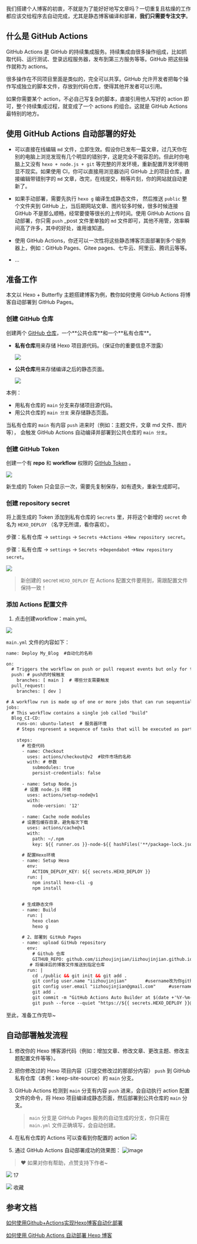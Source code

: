 我们搭建个人博客的初衷，不就是为了能好好地写文章吗？一切重复且枯燥的工作都应该交给程序去自动完成，尤其是静态博客编译和部署，**我们只需要专注文字**。

## 什么是 GitHub Actions

GitHub Actions 是 GitHub 的持续集成服务。持续集成由很多操作组成，比如抓取代码、运行测试、登录远程服务器，发布到第三方服务等等。GitHub 把这些操作就称为 actions。

很多操作在不同项目里面是类似的，完全可以共享。GitHub 允许开发者把每个操作写成独立的脚本文件，存放到代码仓库，使得其他开发者可以引用。

如果你需要某个 action，不必自己写复杂的脚本，直接引用他人写好的 action 即可，整个持续集成过程，就变成了一个 actions 的组合。这就是 GitHub Actions 最特别的地方。

## 使用 GitHub Actions 自动部署的好处

-   可以直接在线编辑 `md` 文件，立即生效。假设你已发布一篇文章，过几天你在别的电脑上浏览发现有几个明显的错别字，这是完全不能容忍的。但此时你电脑上又没有 `hexo + node.js + git` 等完整的开发环境，重新配置开发环境明显不现实。如果使用 CI，你可以直接用浏览器访问 GitHub 上的项目仓库，直接编辑带错别字的 `md` 文章，改完，在线提交，稍等片刻，你的网站就自动更新了。
    
-   如果手动部署，需要先执行 `hexo g` 编译生成静态文件， 然后推送 `public` 整个文件夹到 GitHub 上，当后期网站文章、图片较多时候，很多时候连接 GitHub 不是那么顺畅，经常要傻等很长的上传时间。使用 GitHub Actions 自动部署，你只需 `push` \_post 文件里单独的 `md` 文件即可，其他不用管，效率瞬间高了许多，其中的好处，谁用谁知道。
    
-   使用 GitHub Actions，你还可以一次性将这些静态博客页面部署到多个服务器上，例如：GitHub Pages、Gitee pages、七牛云、阿里云、腾讯云等等。
    
-   ...
    

## 准备工作

本文以 Hexo + Butterfly 主题搭建博客为例，教你如何使用 GitHub Actions 将博客自动部署到 GitHub Pages。

### 创建 GitHub 仓库

创建两个 [GitHub 仓库](https://link.juejin.cn/?target=https%3A%2F%2Fgithub.com%2Fnew "https://github.com/new")，一个**公共仓库**和一个**私有仓库**。

-   **私有仓库**用来存储 Hexo 项目源代码。（保证你的重要信息不泄露）
    
    ![](https://raw.githubusercontent.com/iizhoujinjian/PicGo/master/others/SCR-20220410-vrk.png)
    
-   **公共仓库**用来存储编译之后的静态页面。
    
    ![](https://raw.githubusercontent.com/iizhoujinjian/PicGo/master/others/SCR-20220410-vsg.png)
    

本例：

-   用私有仓库的 `main` 分支来存储项目源代码。
-   用公共仓库的 `main 分支` 来存储静态页面。

当私有仓库的 `main` 有内容 `push` 进来时（例如：主题文件，文章 md 文件、图片等）， 会触发 GitHub Actions 自动编译并部署到公共仓库的 `main 分支`。

### 创建 GitHub Token

创建一个有 **repo** 和 **workflow** 权限的 [GitHub Token](https://link.juejin.cn/?target=https%3A%2F%2Fgithub.com%2Fsettings%2Ftokens%2Fnew "https://github.com/settings/tokens/new") 。

![](https://raw.githubusercontent.com/iizhoujinjian/PicGo/master/others/SCR-20220410-vvq.png)

新生成的 Token 只会显示一次，需要先复制保存，如有遗失，重新生成即可。

### 创建 repository secret

将上面生成的 Token 添加到私有仓库的 `Secrets` 里，并将这个新增的 `secret` 命名为 `HEXO_DEPLOY` （名字无所谓，看你喜欢）。

步骤：私有仓库 -> `settings` -> `Secrets` ->`Actions` ->`New repository secret`。

步骤：私有仓库 -> `settings` -> `Secrets` ->`Dependabot` ->`New repository secret`。

![](https://raw.githubusercontent.com/iizhoujinjian/PicGo/master/others/SCR-20220410-vo6.png)

> 新创建的 secret `HEXO_DEPLOY` 在 Actions 配置文件要用到，需跟配置文件保持一致！

### 添加 Actions 配置文件

1.  点击创建workflow：main.yml。

![](https://raw.githubusercontent.com/iizhoujinjian/PicGo/master/others/SCR-20220410-vlq.png)

`main.yml` 文件的内容如下：

```xml
name: Deploy My_Blog  #自动化的名称

on:
  # Triggers the workflow on push or pull request events but only for the main branch
  push: # push的时候触发
    branches: [ main ]  # 哪些分支需要触发
  pull_request:  
    branches: [ dev ]

# A workflow run is made up of one or more jobs that can run sequentially or in parallel
jobs:
  # This workflow contains a single job called "build"
  Blog_CI-CD:
    runs-on: ubuntu-latest  # 服务器环境
    # Steps represent a sequence of tasks that will be executed as part of the job
    
    steps:
      # 检查代码
      - name: Checkout
        uses: actions/checkout@v2  #软件市场的名称
        with: # 参数
          submodules: true
          persist-credentials: false
          
      - name: Setup Node.js
       # 设置 node.js 环境
        uses: actions/setup-node@v1
        with:
          node-version: '12'
          
      - name: Cache node modules
      # 设置包缓存目录，避免每次下载
        uses: actions/cache@v1
        with:
          path: ~/.npm
          key: ${{ runner.os }}-node-${{ hashFiles('**/package-lock.json') }}
          
      # 配置Hexo环境 
      - name: Setup Hexo
        env:
          ACTION_DEPLOY_KEY: ${{ secrets.HEXO_DEPLOY }}
        run: |
          npm install hexo-cli -g
          npm install
           
      
      # 生成静态文件
      - name: Build
        run: |
          hexo clean 
          hexo g
        
      # 2、部署到 GitHub Pages
      - name: upload GitHub repository
        env: 
          # Github 仓库
          GITHUB_REPO: github.com/iizhoujinjian/iizhoujinjian.github.io
         # 将编译后的博客文件推送到指定仓库
        run: |
          cd ./public && git init && git add .
          git config user.name "iizhoujinjian"       #username改为你github的用户名
          git config user.email "iizhoujinjian@gmail.com"     #username改为你github的注册邮箱
          git add .
          git commit -m "GitHub Actions Auto Builder at $(date +'%Y-%m-%d %H:%M:%S')"
          git push --force --quiet "https://${{ secrets.HEXO_DEPLOY }}@$GITHUB_REPO" master:main
```

至此，准备工作完毕~

## 自动部署触发流程

1.  修改你的 Hexo 博客源代码（例如：增加文章、修改文章、更改主题、修改主题配置文件等等）。
    
2.  把你修改过的 Hexo 项目内容（只提交修改过的那部分内容） `push` 到 GitHub 私有仓库（本例：keep-site-source）的 `main` 分支。
    
3.  GitHub Actions 检测到 `main` 分支有内容 `push` 进来，会自动执行 action 配置文件的命令，将 Hexo 项目编译成静态页面，然后部署到公共仓库的 `main` 分支。
    
    > `main` 分支是 GitHub Pages 服务的自动生成的分支，你只需在 `main.yml` 文件正确填写，会自动创建。
    
4.  在私有仓库的 Actions 可以查看到你配置的 action ![](https://raw.githubusercontent.com/iizhoujinjian/PicGo/master/others/Hexo_Butterfly_Blog_Source.png)
    
5.  通过 GitHub Actions 自动部署成功的效果图： ![image](https://raw.githubusercontent.com/iizhoujinjian/PicGo/master/others/iizhoujinjian.github.io.png)
    

> ❤ 如果对你有帮助，点赞支持下作者~

![](https://lf3-cdn-tos.bytescm.com/obj/static/xitu_juejin_web/00ba359ecd0075e59ffbc3d810af551d.svg) 17

![](https://lf3-cdn-tos.bytescm.com/obj/static/xitu_juejin_web/3d482c7a948bac826e155953b2a28a9e.svg) 收藏

## 参考文档

[如何使用Github+Actions实现Hexo博客自动化部署](https://sujie-168.top/2021/05/24/%E5%A6%82%E4%BD%95%E4%BD%BF%E7%94%A8Github-Actions%E5%AE%9E%E7%8E%B0Hexo%E5%8D%9A%E5%AE%A2%E8%87%AA%E5%8A%A8%E5%8C%96%E9%83%A8%E7%BD%B2/)

[如何使用 GitHub Actions 自动部署 Hexo 博客](https://juejin.cn/post/6943895271751286821)
